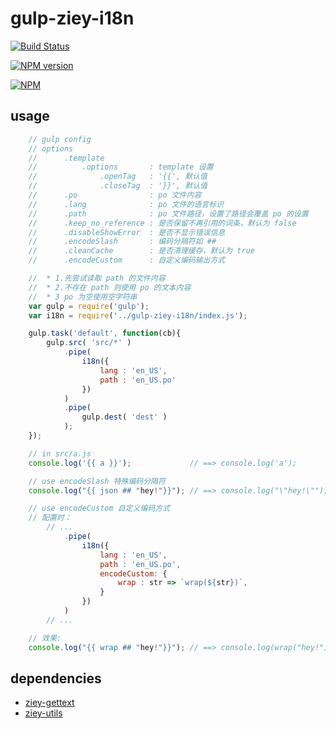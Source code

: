 # gulp-ziey-i18n

[![Build Status](https://travis-ci.org/zemzheng/gulp-ziey-i18n.svg?branch=master)](https://travis-ci.org/zemzheng/gulp-ziey-i18n)

[![NPM version](https://img.shields.io/npm/v/gulp-ziey-i18n.svg)](https://nodei.co/npm/gulp-ziey-i18n)

[![NPM](https://nodei.co/npm/gulp-ziey-i18n.png)](https://nodei.co/npm/gulp-ziey-i18n/)

## usage

```javascript
    // gulp config
    // options
    //      .template
    //          .options       : template 设置
    //              .openTag   : '{{', 默认值
    //              .closeTag  : '}}', 默认值
    //      .po                : po 文件内容
    //      .lang              : po 文件的语言标识
    //      .path              : po 文件路径，设置了路径会覆盖 po 的设置
    //      .keep_no_reference : 是否保留不再引用的词条，默认为 false
    //      .disableShowError  : 是否不显示错误信息
    //      .encodeSlash       : 编码分隔符如 ##
    //      .cleanCache        : 是否清理缓存，默认为 true
    //      .encodeCustom      : 自定义编码输出方式

    //  * 1.先尝试读取 path 的文件内容
    //  * 2.不存在 path 则使用 po 的文本内容
    //  * 3 po 为空使用空字符串
    var gulp = require('gulp');
    var i18n = require('../gulp-ziey-i18n/index.js');

    gulp.task('default', function(cb){
        gulp.src( 'src/*' )
            .pipe(
                i18n({
                    lang : 'en_US',
                    path : 'en_US.po'
                })
            )
            .pipe(
                gulp.dest( 'dest' )
            );
    });

    // in src/a.js
    console.log('{{ a }}');             // ==> console.log('a');

    // use encodeSlash 特殊编码分隔符
    console.log("{{ json ## "hey!"}}"); // ==> console.log("\"hey!\"");

    // use encodeCustom 自定义编码方式
    // 配置时：
        // ...
            .pipe(
                i18n({
                    lang : 'en_US',
                    path : 'en_US.po',
                    encodeCustom: {
                        wrap : str => `wrap(${str})`,
                    }
                })
            )
        // ...

    // 效果:
    console.log("{{ wrap ## "hey!"}}"); // ==> console.log(wrap("hey!"));

```

## dependencies

* [ziey-gettext](https://github.com/zemzheng/ziey-gettext)
* [ziey-utils](https://github.com/zemzheng/ziey-gettext)
